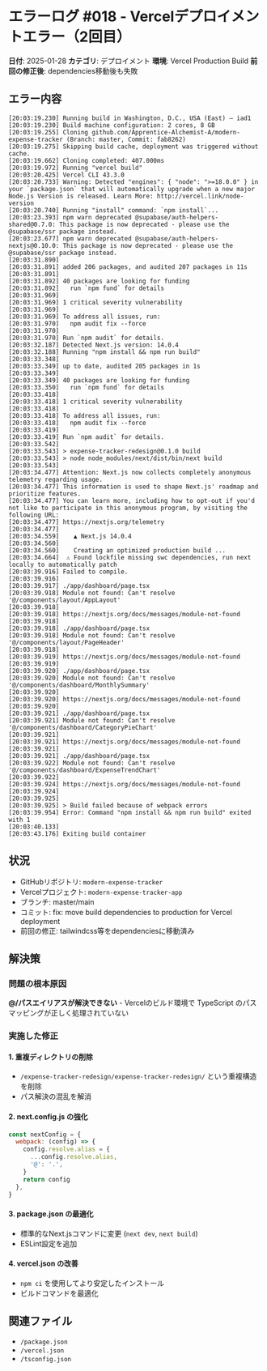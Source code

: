 # エラーログ #018 - Vercelデプロイメントエラー（2回目）

**日付**: 2025-01-28
**カテゴリ**: デプロイメント
**環境**: Vercel Production Build
**前回の修正後**: dependencies移動後も失敗

## エラー内容

```
[20:03:19.230] Running build in Washington, D.C., USA (East) – iad1
[20:03:19.230] Build machine configuration: 2 cores, 8 GB
[20:03:19.255] Cloning github.com/Apprentice-Alchemist-A/modern-expense-tracker (Branch: master, Commit: fab8262)
[20:03:19.275] Skipping build cache, deployment was triggered without cache.
[20:03:19.662] Cloning completed: 407.000ms
[20:03:19.972] Running "vercel build"
[20:03:20.425] Vercel CLI 43.3.0
[20:03:20.733] Warning: Detected "engines": { "node": ">=18.0.0" } in your `package.json` that will automatically upgrade when a new major Node.js Version is released. Learn More: http://vercel.link/node-version
[20:03:20.740] Running "install" command: `npm install`...
[20:03:23.393] npm warn deprecated @supabase/auth-helpers-shared@0.7.0: This package is now deprecated - please use the @supabase/ssr package instead.
[20:03:23.677] npm warn deprecated @supabase/auth-helpers-nextjs@0.10.0: This package is now deprecated - please use the @supabase/ssr package instead.
[20:03:31.890] 
[20:03:31.891] added 206 packages, and audited 207 packages in 11s
[20:03:31.891] 
[20:03:31.892] 40 packages are looking for funding
[20:03:31.892]   run `npm fund` for details
[20:03:31.969] 
[20:03:31.969] 1 critical severity vulnerability
[20:03:31.969] 
[20:03:31.969] To address all issues, run:
[20:03:31.970]   npm audit fix --force
[20:03:31.970] 
[20:03:31.970] Run `npm audit` for details.
[20:03:32.187] Detected Next.js version: 14.0.4
[20:03:32.188] Running "npm install && npm run build"
[20:03:33.348] 
[20:03:33.349] up to date, audited 205 packages in 1s
[20:03:33.349] 
[20:03:33.349] 40 packages are looking for funding
[20:03:33.350]   run `npm fund` for details
[20:03:33.418] 
[20:03:33.418] 1 critical severity vulnerability
[20:03:33.418] 
[20:03:33.418] To address all issues, run:
[20:03:33.418]   npm audit fix --force
[20:03:33.419] 
[20:03:33.419] Run `npm audit` for details.
[20:03:33.542] 
[20:03:33.543] > expense-tracker-redesign@0.1.0 build
[20:03:33.543] > node node_modules/next/dist/bin/next build
[20:03:33.543] 
[20:03:34.477] Attention: Next.js now collects completely anonymous telemetry regarding usage.
[20:03:34.477] This information is used to shape Next.js' roadmap and prioritize features.
[20:03:34.477] You can learn more, including how to opt-out if you'd not like to participate in this anonymous program, by visiting the following URL:
[20:03:34.477] https://nextjs.org/telemetry
[20:03:34.477] 
[20:03:34.559]    ▲ Next.js 14.0.4
[20:03:34.560] 
[20:03:34.560]    Creating an optimized production build ...
[20:03:34.664]  ⚠ Found lockfile missing swc dependencies, run next locally to automatically patch
[20:03:39.916] Failed to compile.
[20:03:39.916] 
[20:03:39.917] ./app/dashboard/page.tsx
[20:03:39.918] Module not found: Can't resolve '@/components/layout/AppLayout'
[20:03:39.918] 
[20:03:39.918] https://nextjs.org/docs/messages/module-not-found
[20:03:39.918] 
[20:03:39.918] ./app/dashboard/page.tsx
[20:03:39.918] Module not found: Can't resolve '@/components/layout/PageHeader'
[20:03:39.918] 
[20:03:39.919] https://nextjs.org/docs/messages/module-not-found
[20:03:39.919] 
[20:03:39.920] ./app/dashboard/page.tsx
[20:03:39.920] Module not found: Can't resolve '@/components/dashboard/MonthlySummary'
[20:03:39.920] 
[20:03:39.920] https://nextjs.org/docs/messages/module-not-found
[20:03:39.920] 
[20:03:39.921] ./app/dashboard/page.tsx
[20:03:39.921] Module not found: Can't resolve '@/components/dashboard/CategoryPieChart'
[20:03:39.921] 
[20:03:39.921] https://nextjs.org/docs/messages/module-not-found
[20:03:39.921] 
[20:03:39.921] ./app/dashboard/page.tsx
[20:03:39.922] Module not found: Can't resolve '@/components/dashboard/ExpenseTrendChart'
[20:03:39.922] 
[20:03:39.924] https://nextjs.org/docs/messages/module-not-found
[20:03:39.924] 
[20:03:39.925] 
[20:03:39.925] > Build failed because of webpack errors
[20:03:39.954] Error: Command "npm install && npm run build" exited with 1
[20:03:40.133] 
[20:03:43.176] Exiting build container
```

## 状況

- GitHubリポジトリ: `modern-expense-tracker`
- Vercelプロジェクト: `modern-expense-tracker-app`
- ブランチ: master/main
- コミット: fix: move build dependencies to production for Vercel deployment
- 前回の修正: tailwindcss等をdependenciesに移動済み

## 解決策

### 問題の根本原因
**@/パスエイリアスが解決できない** - Vercelのビルド環境で TypeScript のパスマッピングが正しく処理されていない

### 実施した修正

#### 1. **重複ディレクトリの削除**
- `/expense-tracker-redesign/expense-tracker-redesign/` という重複構造を削除
- パス解決の混乱を解消

#### 2. **next.config.js の強化**
```javascript
const nextConfig = {
  webpack: (config) => {
    config.resolve.alias = {
      ...config.resolve.alias,
      '@': '.',
    }
    return config
  },
}
```

#### 3. **package.json の最適化**
- 標準的なNext.jsコマンドに変更 (`next dev`, `next build`)
- ESLint設定を追加

#### 4. **vercel.json の改善**
- `npm ci` を使用してより安定したインストール
- ビルドコマンドを最適化

## 関連ファイル

- `/package.json`
- `/vercel.json`
- `/tsconfig.json`